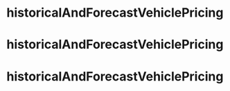 # historicalAndForecastVehiclePricing
# historicalAndForecastVehiclePricing
# historicalAndForecastVehiclePricing
